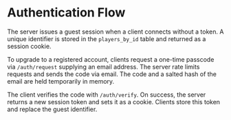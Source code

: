 # Authentication Flow

The server issues a guest session when a client connects without a token. A unique identifier is stored in the `players_by_id` table and returned as a session cookie.

To upgrade to a registered account, clients request a one-time passcode via `/auth/request` supplying an email address. The server rate limits requests and sends the code via email. The code and a salted hash of the email are held temporarily in memory.

The client verifies the code with `/auth/verify`. On success, the server returns a new session token and sets it as a cookie. Clients store this token and replace the guest identifier.
